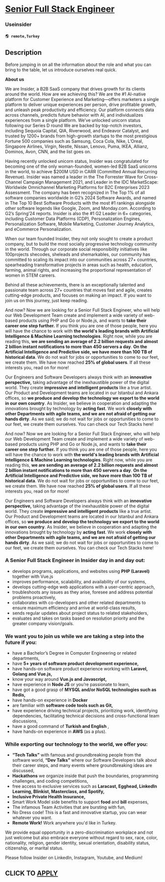 # [Senior Full Stack Engineer](https://www.remotewlb.com/apply/senior-full-stack-engineer-133352)  
### Useinsider  
#### `🌎 remote,Turkey`  

## Description

Before jumping in on all the information about the role and what you can bring to the table, let us introduce ourselves real quick.

  

 **About us**

  

We are Insider, a B2B SaaS company that drives growth for its clients around the world. How are we achieving this? We are the #1 AI-native platform for Customer Experience and Marketing—offers marketers a single platform to deliver unique experiences per person, drive profitable growth, and unleash peak productivity and efficiency. Our platform connects data across channels, predicts future behavior with AI, and individualizes experiences from a single platform. We’ve unlocked unicorn status following our Series D round We are backed by top-notch investors, including Sequoia Capital, QIA, Riverwood, and Endeavor Catalyst, and trusted by 1200+ brands from high-growth startups to the most prestigious Fortune 500 companies such as Samsung, Coca Cola, Nike, L’Oreal, Singapore Airlines, Virgin, Nestle, Nissan, Lenovo, Puma, IKEA, Allianz, Dominos, Avon, CNN, and the list goes on.

Having recently unlocked unicorn status, Insider was congratulated for becoming one of the only woman-founded, women-led B2B SaaS unicorns in the world, to achieve $200M USD in CARR (Committed Annual Recurring Revenue). Insider was named a leader in the The Forrester Wave for Cross-Channel Campaign Management 2021, and Leader in the IDC MarketScape: Worldwide Omnichannel Marketing Platforms for B2C Enterprises 2023 Assessment. The company has been recognized in The Top 1% of all software companies worldwide in G2’s 2024 Software Awards, and named in The Top 10 Best Software Products with the most #1 rankings alongside other software legends like Google, Zoom, and Monday.com. According to G2’s Spring’24 reports. Insider is also the #1 G2 Leader in 6+ categories, including Customer Data Platforms (CDP), Personalization Engines, Personalization Software, Mobile Marketing, Customer Journey Analytics, and eCommerce Personalization.

  

When our team founded Insider, they not only sought to create a product company, but to build the most socially progressive technology community in the world. Through our corporate social responsibility initiatives like 100projects shecodes, sheleads and shemarkables, our community has committed to scaling its impact into our communities across 27+ countries, spearheading transformative projects in areas such as health, education, farming, animal rights, and increasing the proportional representation of women in STEM careers.

  

Behind all these achievements, there is an exceptionally talented and passionate team across 27+ countries that moves fast and agile, creates cutting-edge products, and focuses on making an impact. If you want to join us on this journey, just keep reading.

  

And now? Now we are looking for a Senior Full Stack Engineer, who will help our Web Development Team create and implement a wide variety of web-based products using PHP and Go or Node.js, and wants to **take their career one step further.** If you think you are one of those people, here you will have the chance to work with **the world's leading brands with Artificial Intelligence & Machine Learning technologies**. Right now, while you are reading this, **we are sending an average of 2.2 billion requests and almost 2 billion instant notifications to more than 450 servers a day**. **On the Artificial Intelligence and Predictive side, we have more than 100 TB of historical data**. We do not wait for jobs or opportunities to come to our feet, we create them. We have now reached **25% of global users**. If all these interests you, read on for more!

  

Our Engineers and Software Developers always think with an **innovative perspective,** taking advantage of the inexhaustible power of the digital world. They create **impressive and intelligent products** like a true artist. Our Product and Development teams are located in our Istanbul and Ankara offices, so **we produce and develop the technology we export to the world in our own country**. As Insider, we believe in cooperation and adapting the innovations brought by technology by **acting fast**. We work **closely with other Departments with agile teams, and we are not afraid of getting our hands dirty**. As we said; we do not wait for jobs or opportunities to come to our feet, we create them ourselves. You can check our Tech Stacks here!

  

And now? Now we are looking for a Senior Full Stack Engineer, who will help our Web Development Team create and implement a wide variety of web-based products using PHP and Go or Node.js, and wants to **take their career one step further.** If you think you are one of those people, here you will have the chance to work with **the world's leading brands with Artificial Intelligence & Machine Learning technologies**. Right now, while you are reading this, **we are sending an average of 2.2 billion requests and almost 2 billion instant notifications to more than 450 servers a day**. **On the Artificial Intelligence and Predictive side, we have more than 100 TB of historical data**. We do not wait for jobs or opportunities to come to our feet, we create them. We have now reached **25% of global users**. If all these interests you, read on for more!

  

Our Engineers and Software Developers always think with an **innovative perspective,** taking advantage of the inexhaustible power of the digital world. They create **impressive and intelligent products** like a true artist. Our Product and Development teams are located in our Istanbul and Ankara offices, so **we produce and develop the technology we export to the world in our own country**. As Insider, we believe in cooperation and adapting the innovations brought by technology by **acting fast**. We work **closely with other Departments with agile teams, and we are not afraid of getting our hands dirty**. As we said; we do not wait for jobs or opportunities to come to our feet, we create them ourselves. You can check our Tech Stacks here!

  

### A Senior Full Stack Engineer in Insider day in and day out:

* develops programs, applications, and websites using **PHP (Laravel)** together with Vue.js 
* improves performance, scalability, and availability of our systems,
* develops cutting-edge web applications with a user-centric approach,
* troubleshoots any issues as they arise, foresee and address potential problems proactively,
* collaborates with co-developers and other related departments to ensure maximum efficiency and arrive at world-class results,
* sends regular updates about project status to related stakeholders,
* evaluates and takes on tasks based on resolution priority and the greater company vision/goals.

  

### We want you to join us while we are taking a step into the future if you:

* have a Bachelor’s Degree in Computer Engineering or related departments,
* have **5+ years of software product development experience,**
* have hands-on software product experience working with **Laravel, Golang and Vue.js,**
* know your way around **Vue.js and Javascript,**
* have experience in **Node JS** or you’re passionate to learn,
* have got a good grasp of **MYSQL and/or NoSQL technologies such as Redis,**
* have hands-on experience in **Docker**
* are familiar with **software code tools such as Git,**
* have experience driving technical projects, prioritizing work, identifying dependencies, facilitating technical decisions and cross-functional team discussions,
* have a good command of **Turkish and English** ,
* have hands-on experience in **AWS** (as a plus).

  

### While exporting our technology to the world, we offer you:

*  **“Tech Talks”** with famous and groundbreaking people from the software world, **“Dev Talks”** where our Software Developers talk about their career steps, and many events where groundbreaking ideas are discussed,
*  **Hackathons** we organize inside that push the boundaries, programming challenges, and coding competitions,
* free access to exclusive services such as **Laracast, Egghead, LinkedIn Learning, Blinkist, Masterclass, and Spotify,**
*  **Inclusive Private Health Insurance,**
* Smart Work Model side benefits to support **food** and **bill** expenses,
* The infamous Team Activities that are bursting with fun,
* No Dress code! This is a fast and innovative startup, you can wear whatever you want.
*  **Remote Work!** Work anywhere you'd like in Turkey.

  

We provide equal opportunity in a zero-discrimination workplace and not just welcome but also embrace everyone without regard to sex, race, color, nationality, religion, gender identity, sexual orientation, disability status, citizenship, or marital status.

  

Please follow Insider on LinkedIn, Instagram, Youtube, and Medium!

  
## CLICK TO [APPLY](https://www.remotewlb.com/apply/senior-full-stack-engineer-133352)

